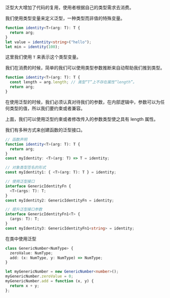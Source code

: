 泛型大大增加了代码的复用，使用者根据自己的类型需求去消费。

我们使用类型变量来定义泛型，一种类型而非值的特殊变量。

```ts
function identity<T>(arg: T): T {
  return arg;
}
let value = identity<string>("hello");
let min = identity(100);
```

这里我们使用 `T` 来表示这个类型变量。

我们在消费的时候，简单的我们可以使用类型参数推断来自动帮助我们推到类型。

```ts
function identity<T>(arg: T): T {
  const length = arg.length; // 类型“T”上不存在属性“length”。
  return arg;
}
```

在使用泛型的时候，我们必须认真对待我们的参数，在内部逻辑中，参数可以为任何类型的值，所以我们要约束或者兼容。

上面，我们可以使用泛型约束或者修改传入的参数类型使之具有 length 属性。

我们有多种方式来创建函数的泛型接口。

```ts
// 函数声明
function identity<T>(arg: T): T {
  return arg;
}
const myIdentity: <T>(arg: T) => T = identity;

// 对象类型签名的形式
const myIdentity1: { <T>(arg: T): T } = identity;

// 使用泛型接口
interface GenericIdentityFn {
  <T>(args: T): T;
}
const myIdentity2: GenericIdentityFn = identity;

// 提升泛型接口参数
interface GenericIdentityFn1<T> {
  (args: T): T;
}
const myIdentity3: GenericIdentityFn1<string> = identity;
```

在类中使用泛型

```ts
class GenericNumber<NumType> {
  zeroValue: NumType;
  add: (x: NumType, y: NumType) => NumType;
}

let myGenericNumber = new GenericNumber<number>();
myGenericNumber.zeroValue = 0;
myGenericNumber.add = function (x, y) {
  return x + y;
};
```
